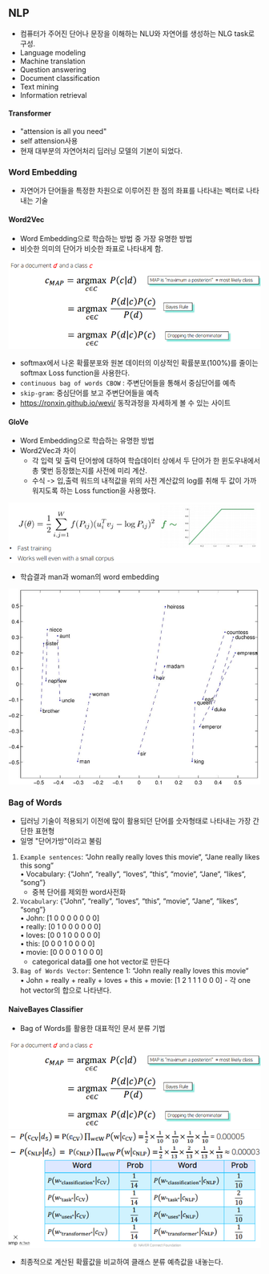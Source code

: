 ## NLP
- 컴퓨터가 주어진 단어나 문장을 이해하는 NLU와 자연어를 생성하는 NLG task로 구성.
- Language modeling
- Machine translation
- Question answering
- Document classification
- Text mining
- Information retrieval

#### Transformer
- "attension is all you need"
- self attension사용
- 현재 대부분의 자연어처리 딥러닝 모델의 기본이 되었다.

### Word Embedding
- 자연어가 단어들을 특정한 차원으로 이루어진 한 점의 좌표를 나타내는 벡터로 나타내는 기술

#### Word2Vec 
- Word Embedding으로 학습하는 방법 중 가장 유명한 방법
- 비슷한 의미의 단어가 비슷한 좌표로 나타내게 함. 
<img src=image/bayes.PNG>
 
- softmax에서 나온 확률분포와 원본 데이터의 이상적인 확률분포(100%)를 줄이는 softmax Loss function을 사용한다.
- `continuous bag of words CBOW` : 주변단어들을 통해서 중심단어를 예측
- `skip-gram`: 중심단어를 보고 주변단어들을 예측
- https://ronxin.github.io/wevi/ 동작과정을 자세하게 볼 수 있는 사이트

#### GloVe
- Word Embedding으로 학습하는 유명한 방법
- Word2Vec과 차이 
    - 각 입력 및 출력 단어쌍에 대하여 학습데이터 상에서 두 단어가 한 윈도우내에서 총 몇번 등장했는지를 사전에 미리 계산.
    - 수식 -> 입,출력 워드의 내적값을 위의 사전 계산값의 log를 취해 두 값이 가까워지도록 하는  Loss function을 사용했다.
 <img src=image/glove.PNG>
  
- 학습결과 man과 woman의 word embedding
 <img src=image/manwoman.png>
 
### Bag of Words
- 딥러닝 기술이 적용되기 이전에 많이 활용되던 단어를 숫자형태로 나타내는 가장 간단한 표현형
- 일명 "단어가방"이라고 불림

1. `Example sentences`: “John really really loves this movie“, “Jane really likes this song”<br/>
    • Vocabulary: {“John“, “really“, “loves“, “this“, “movie“, “Jane“, “likes“, “song”}<br/>
      - 중복 단어를 제외한 word사전화
2. `Vocabulary`: {“John“, “really“, “loves“, “this“, “movie“, “Jane“, “likes“, “song”}<br/>
    • John: [1 0 0 0 0 0 0 0]<br/>
    • really: [0 1 0 0 0 0 0 0]<br/>
    • loves: [0 0 1 0 0 0 0 0]<br/>
    • this: [0 0 0 1 0 0 0 0]<br/>
    • movie: [0 0 0 0 1 0 0 0]<br/>
      - categorical data를 one hot vector로 만든다
3. `Bag of Words Vector`: Sentence 1: “John really really loves this movie“<br/>
    • John + really + really + loves + this + movie: [1 2 1 1 1 0 0 0]
        - 각 one hot vector의 합으로 나타낸다.

#### NaiveBayes Classifier
- Bag of Words를 활용한 대표적인 문서 분류 기법 
<img src=image/bayes.PNG>
<img src=image/naive.PNG>
 
- 최종적으로 계산된 확률값을 비교하여 클래스 분류 예측값을 내놓는다.


